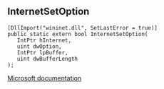 ## InternetSetOption

```
[DllImport("wininet.dll", SetLastError = true)]
public static extern bool InternetSetOption(
   IntPtr hInternet,
   uint dwOption,
   IntPtr lpBuffer,
   uint dwBufferLength
);
```

[Microsoft documentation](https://docs.microsoft.com/en-us/windows/win32/api/wininet/nf-wininet-internetsetoptiona)
